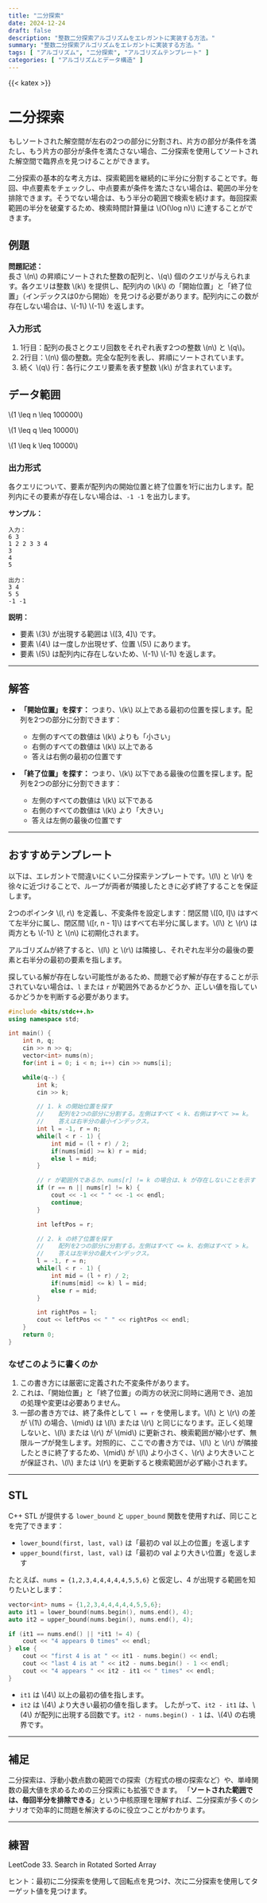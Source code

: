 ```yaml
---
title: "二分探索"
date: 2024-12-24
draft: false
description: "整数二分探索アルゴリズムをエレガントに実装する方法。"
summary: "整数二分探索アルゴリズムをエレガントに実装する方法。"
tags: [ "アルゴリズム", "二分探索", "アルゴリズムテンプレート" ]
categories: [ "アルゴリズムとデータ構造" ]
---
```


{{< katex >}}

# 二分探索

もしソートされた解空間が左右の2つの部分に分割され、片方の部分が条件を満たし、もう片方の部分が条件を満たさない場合、二分探索を使用してソートされた解空間で臨界点を見つけることができます。

二分探索の基本的な考え方は、探索範囲を継続的に半分に分割することです。毎回、中点要素をチェックし、中点要素が条件を満たさない場合は、範囲の半分を排除できます。そうでない場合は、もう半分の範囲で検索を続けます。毎回探索範囲の半分を破棄するため、検索時間計算量は \\(O(\log n)\\) に達することができます。

## 例題

**問題記述：**  
長さ \\(n\\) の昇順にソートされた整数の配列と、\\(q\\) 個のクエリが与えられます。各クエリは整数 \\(k\\) を提供し、配列内の \\(k\\) の「開始位置」と「終了位置」（インデックスは0から開始）を見つける必要があります。配列内にこの数が存在しない場合は、\\(-1\\) \\(-1\\) を返します。

### 入力形式

1. 1行目：配列の長さとクエリ回数をそれぞれ表す2つの整数 \\(n\\) と \\(q\\)。
2. 2行目：\\(n\\) 個の整数。完全な配列を表し、昇順にソートされています。
3. 続く \\(q\\) 行：各行にクエリ要素を表す整数 \\(k\\) が含まれています。

## データ範囲

\\(1 \leq n \leq 100000\\)

\\(1 \leq q \leq 10000\\)

\\(1 \leq k \leq 10000\\)

### 出力形式

各クエリについて、要素が配列内の開始位置と終了位置を1行に出力します。配列内にその要素が存在しない場合は、`-1 -1` を出力します。

**サンプル：**

```
入力：
6 3
1 2 2 3 3 4
3
4
5

出力：
3 4
5 5
-1 -1
```

**説明：**

- 要素 \\(3\\) が出現する範囲は \\([3, 4]\\) です。
- 要素 \\(4\\) は一度しか出現せず、位置 \\(5\\) にあります。
- 要素 \\(5\\) は配列内に存在しないため、\\(-1\\) \\(-1\\) を返します。

---

## 解答

- **「開始位置」を探す：**
  つまり、\\(k\\) 以上である最初の位置を探します。配列を2つの部分に分割できます：
    - 左側のすべての数値は \\(k\\) よりも「小さい」
    - 右側のすべての数値は \\(k\\) 以上である
    - 答えは右側の最初の位置です

- **「終了位置」を探す：**
  つまり、\\(k\\) 以下である最後の位置を探します。配列を2つの部分に分割できます：
    - 左側のすべての数値は \\(k\\) 以下である
    - 右側のすべての数値は \\(k\\) より「大きい」
    - 答えは左側の最後の位置です

---

## おすすめテンプレート

以下は、エレガントで間違いにくい二分探索テンプレートです。\\(l\\) と \\(r\\) を徐々に近づけることで、ループが両者が隣接したときに必ず終了することを保証します。

2つのポインタ \\(l, r\\) を定義し、不変条件を設定します：閉区間 \\([0, l]\\) はすべて左半分に属し、閉区間 \\([r, n - 1]\\) はすべて右半分に属します。\\(l\\)
と \\(r\\) は両方とも \\(-1\\) と \\(n\\) に初期化されます。

アルゴリズムが終了すると、\\(l\\) と \\(r\\) は隣接し、それぞれ左半分の最後の要素と右半分の最初の要素を指します。

探している解が存在しない可能性があるため、問題で必ず解が存在することが示されていない場合は、`l` または `r` が範囲外であるかどうか、正しい値を指しているかどうかを判断する必要があります。

```cpp
#include <bits/stdc++.h>
using namespace std;

int main() {
    int n, q;
    cin >> n >> q;
    vector<int> nums(n);
    for(int i = 0; i < n; i++) cin >> nums[i];

    while(q--) {
        int k;
        cin >> k;

        // 1. k の開始位置を探す
        //    配列を2つの部分に分割する。左側はすべて < k、右側はすべて >= k。
        //    答えは右半分の最小インデックス。
        int l = -1, r = n;
        while(l < r - 1) {
            int mid = (l + r) / 2;
            if(nums[mid] >= k) r = mid; 
            else l = mid;
        }

        // r が範囲外であるか、nums[r] != k の場合は、k が存在しないことを示す
        if (r == n || nums[r] != k) {
            cout << -1 << " " << -1 << endl;
            continue;
        }

        int leftPos = r;

        // 2. k の終了位置を探す
        //    配列を2つの部分に分割する。左側はすべて <= k、右側はすべて > k。
        //    答えは左半分の最大インデックス。
        l = -1, r = n;
        while(l < r - 1) {
            int mid = (l + r) / 2;
            if(nums[mid] <= k) l = mid;
            else r = mid;
        }

        int rightPos = l;
        cout << leftPos << " " << rightPos << endl;
    }
    return 0;
}
```

### なぜこのように書くのか

1. この書き方には厳密に定義された不変条件があります。
2. これは、「開始位置」と「終了位置」の両方の状況に同時に適用でき、追加の処理や変更は必要ありません。
3. 一部の書き方では、終了条件として `l == r` を使用します。\\(l\\) と \\(r\\) の差が \\(1\\) の場合、\\(mid\\) は \\(l\\) または \\(r\\)
   と同じになります。正しく処理しないと、\\(l\\) または \\(r\\) が \\(mid\\) に更新され、検索範囲が縮小せず、無限ループが発生します。対照的に、ここでの書き方では、\\(l\\)
   と \\(r\\) が隣接したときに終了するため、\\(mid\\) が \\(l\\) より小さく、\\(r\\) より大きいことが保証され、\\(l\\) または \\(r\\)
   を更新すると検索範囲が必ず縮小されます。

---

## STL

C++ STL が提供する `lower_bound` と `upper_bound` 関数を使用すれば、同じことを完了できます：

- `lower_bound(first, last, val)` は「最初の val 以上の位置」を返します
- `upper_bound(first, last, val)` は「最初の val より大きい位置」を返します

たとえば、`nums = {1,2,3,4,4,4,4,4,5,5,6}` と仮定し、4 が出現する範囲を知りたいとします：

```cpp
vector<int> nums = {1,2,3,4,4,4,4,4,5,5,6};
auto it1 = lower_bound(nums.begin(), nums.end(), 4);
auto it2 = upper_bound(nums.begin(), nums.end(), 4);

if (it1 == nums.end() || *it1 != 4) {
    cout << "4 appears 0 times" << endl;
} else {
    cout << "first 4 is at " << it1 - nums.begin() << endl;
    cout << "last 4 is at " << it2 - nums.begin() - 1 << endl;
    cout << "4 appears " << it2 - it1 << " times" << endl;
}
```

- `it1` は \\(4\\) 以上の最初の値を指します。
- `it2` は \\(4\\) より大きい最初の値を指します。
  したがって、`it2 - it1` は、\\(4\\) が配列に出現する回数です。`it2 - nums.begin() - 1` は、\\(4\\) の右境界です。

---

## 補足

二分探索は、浮動小数点数の範囲での探索（方程式の根の探索など）や、単峰関数の最大値を求めるための三分探索にも拡張できます。
「**ソートされた範囲では、毎回半分を排除できる**」という中核原理を理解すれば、二分探索が多くのシナリオで効率的に問題を解決するのに役立つことがわかります。

---

## 練習

LeetCode 33. Search in Rotated Sorted Array

ヒント：最初に二分探索を使用して回転点を見つけ、次に二分探索を使用してターゲット値を見つけます。